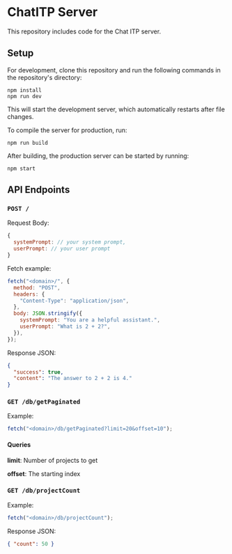 # ChatITP Server

This repository includes code for the Chat ITP server.

## Setup

For development, clone this repository and run the following commands in the repository's directory:

```
npm install
npm run dev
```

This will start the development server, which automatically restarts after file changes.

To compile the server for production, run:

```
npm run build
```

After building, the production server can be started by running:

```
npm start
```

## API Endpoints

### `POST /`

Request Body:

```js
{
  systemPrompt: // your system prompt,
  userPrompt: // your user prompt
}
```

Fetch example:

```js
fetch("<domain>/", {
  method: "POST",
  headers: {
    "Content-Type": "application/json",
  },
  body: JSON.stringify({
    systemPrompt: "You are a helpful assistant.",
    userPrompt: "What is 2 + 2?",
  }),
});
```

Response JSON:

```json
{
  "success": true,
  "content": "The answer to 2 + 2 is 4."
}
```

### `GET /db/getPaginated`

Example:

```js
fetch("<domain>/db/getPaginated?limit=20&offset=10");
```

#### Queries

**limit**: Number of projects to get

**offset**: The starting index

### `GET /db/projectCount`

Example:

```js
fetch("<domain>/db/projectCount");
```

Response JSON:

```json
{ "count": 50 }
```
